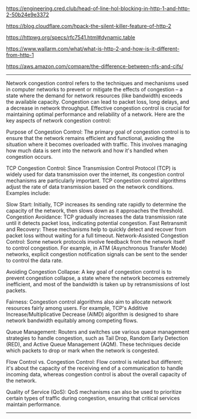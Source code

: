 https://engineering.cred.club/head-of-line-hol-blocking-in-http-1-and-http-2-50b24e9e3372

https://blog.cloudflare.com/hpack-the-silent-killer-feature-of-http-2

https://httpwg.org/specs/rfc7541.html#dynamic.table

https://www.wallarm.com/what/what-is-http-2-and-how-is-it-different-from-http-1

https://aws.amazon.com/compare/the-difference-between-nfs-and-cifs/




---

Network congestion control refers to the techniques and mechanisms used in computer networks to prevent or mitigate the
effects of congestion – a state where the demand for network resources (like bandwidth) exceeds the available capacity.
Congestion can lead to packet loss, long delays, and a decrease in network throughput. Effective congestion control is
crucial for maintaining optimal performance and reliability of a network. Here are the key aspects of network congestion
control:

Purpose of Congestion Control: The primary goal of congestion control is to ensure that the network remains efficient
and functional, avoiding the situation where it becomes overloaded with traffic. This involves managing how much data is
sent into the network and how it's handled when congestion occurs.

TCP Congestion Control: Since Transmission Control Protocol (TCP) is widely used for data transmission over the
internet, its congestion control mechanisms are particularly important. TCP congestion control algorithms adjust the
rate of data transmission based on the network conditions. Examples include:

Slow Start: Initially, TCP increases its sending rate rapidly to determine the capacity of the network, then slows down
as it approaches the threshold.
Congestion Avoidance: TCP gradually increases the data transmission rate until it detects packet loss, indicating
potential congestion.
Fast Retransmit and Recovery: These mechanisms help to quickly detect and recover from packet loss without waiting for a
full timeout.
Network-Assisted Congestion Control: Some network protocols involve feedback from the network itself to control
congestion. For example, in ATM (Asynchronous Transfer Mode) networks, explicit congestion notification signals can be
sent to the sender to control the data rate.

Avoiding Congestion Collapse: A key goal of congestion control is to prevent congestion collapse, a state where the
network becomes extremely inefficient, and most of the bandwidth is taken up by retransmissions of lost packets.

Fairness: Congestion control algorithms also aim to allocate network resources fairly among users. For example, TCP's
Additive Increase/Multiplicative Decrease (AIMD) algorithm is designed to share network bandwidth equitably among
competing flows.

Queue Management: Routers and switches use various queue management strategies to handle congestion, such as Tail Drop,
Random Early Detection (RED), and Active Queue Management (AQM). These techniques decide which packets to drop or mark
when the network is congested.

Flow Control vs. Congestion Control: Flow control is related but different; it's about the capacity of the receiving end
of a communication to handle incoming data, whereas congestion control is about the overall capacity of the network.

Quality of Service (QoS): QoS mechanisms can also be used to prioritize certain types of traffic during congestion,
ensuring that critical services maintain performance.

---